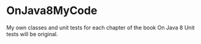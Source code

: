 # OnJava8MyCode
My own classes and unit tests for each chapter of the book On Java 8
Unit tests will be original.
